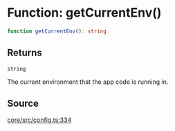 # Function: getCurrentEnv()

```ts
function getCurrentEnv(): string
```

## Returns

`string`

The current environment that the app code is running in.

## Source

[core/src/config.ts:334](https://github.com/firebase/genkit/blob/9cb10ef63dd6659f1a31ffd2367b7efa8acc10e5/js/core/src/config.ts#L334)
